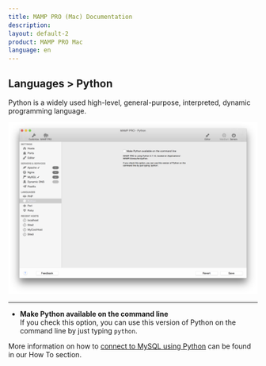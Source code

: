 ```yaml
---
title: MAMP PRO (Mac) Documentation
description: 
layout: default-2
product: MAMP PRO Mac
language: en
---
```


## Languages > Python

Python is a widely used high-level, general-purpose, interpreted, dynamic programming language. 

![MAMP](Python.png)

---

*  **Make Python available on the command line**  
   If you check this option, you can use this version of Python on the command line by just typing `python`.

More information on how to [connect to MySQL using Python](../../How-Tos/#python_connect) can be found in our How To     section.
